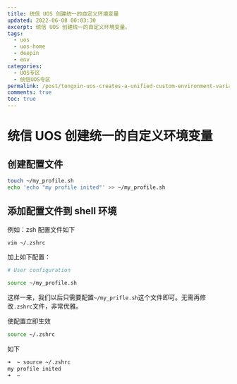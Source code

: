 ```yaml
---
title: 统信 UOS 创建统一的自定义环境变量
updated: 2022-06-08 00:03:30
excerpt: 统信 UOS 创建统一的自定义环境变量。
tags:
  - uos
  - uos-home
  - deepin
  - env
categories:
  - UOS专区
  - 统信UOS专区
permalink: /post/tongxin-uos-creates-a-unified-custom-environment-variable.html
comments: true
toc: true
---
```

# 统信 UOS 创建统一的自定义环境变量

## 创建配置文件

```bash
touch ~/my_profile.sh
echo 'echo "my profile inited"' >> ~/my_profile.sh
```

## 添加配置文件到 shell 环境

例如：zsh 配置文件如下

```bash
vim ~/.zshrc
```

加上如下配置：

```bash
# User configuration

source ~/my_profile.sh
```

这样一来，我们以后只需要配置`~/my_prifle.sh`这个文件即可。无需再修改`.zshrc`文件，非常优雅。

使配置立即生效

```bash
source ~/.zshrc
```

如下

```bash
➜  ~ source ~/.zshrc
my profile inited
➜  ~ 
```